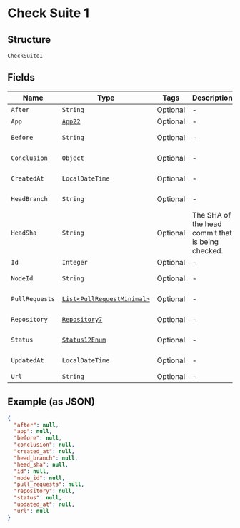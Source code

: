 
# Check Suite 1

## Structure

`CheckSuite1`

## Fields

| Name | Type | Tags | Description | Getter | Setter |
|  --- | --- | --- | --- | --- | --- |
| `After` | `String` | Optional | - | String getAfter() | setAfter(String after) |
| `App` | [`App22`](../../doc/models/app-22.md) | Optional | - | App22 getApp() | setApp(App22 app) |
| `Before` | `String` | Optional | - | String getBefore() | setBefore(String before) |
| `Conclusion` | `Object` | Optional | - | Object getConclusion() | setConclusion(Object conclusion) |
| `CreatedAt` | `LocalDateTime` | Optional | - | LocalDateTime getCreatedAt() | setCreatedAt(LocalDateTime createdAt) |
| `HeadBranch` | `String` | Optional | - | String getHeadBranch() | setHeadBranch(String headBranch) |
| `HeadSha` | `String` | Optional | The SHA of the head commit that is being checked. | String getHeadSha() | setHeadSha(String headSha) |
| `Id` | `Integer` | Optional | - | Integer getId() | setId(Integer id) |
| `NodeId` | `String` | Optional | - | String getNodeId() | setNodeId(String nodeId) |
| `PullRequests` | [`List<PullRequestMinimal>`](../../doc/models/pull-request-minimal.md) | Optional | - | List<PullRequestMinimal> getPullRequests() | setPullRequests(List<PullRequestMinimal> pullRequests) |
| `Repository` | [`Repository7`](../../doc/models/repository-7.md) | Optional | - | Repository7 getRepository() | setRepository(Repository7 repository) |
| `Status` | [`Status12Enum`](../../doc/models/status-12-enum.md) | Optional | - | Status12Enum getStatus() | setStatus(Status12Enum status) |
| `UpdatedAt` | `LocalDateTime` | Optional | - | LocalDateTime getUpdatedAt() | setUpdatedAt(LocalDateTime updatedAt) |
| `Url` | `String` | Optional | - | String getUrl() | setUrl(String url) |

## Example (as JSON)

```json
{
  "after": null,
  "app": null,
  "before": null,
  "conclusion": null,
  "created_at": null,
  "head_branch": null,
  "head_sha": null,
  "id": null,
  "node_id": null,
  "pull_requests": null,
  "repository": null,
  "status": null,
  "updated_at": null,
  "url": null
}
```

